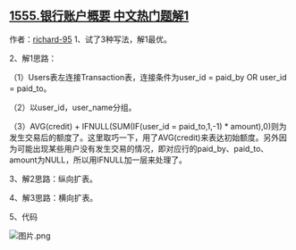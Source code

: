 ## [1555.银行账户概要 中文热门题解1](https://leetcode.cn/problems/bank-account-summary/solutions/100000/zong-xiang-kuo-biao-heng-xiang-kuo-biao-by-richard)

作者：[richard-95](https://leetcode.cn/u/richard-95)
1、试了3种写法，解1最优。
2、解1思路：
（1）Users表左连接Transaction表，连接条件为user_id = paid_by OR user_id = paid_to。
（2）以user_id，user_name分组。
（3）AVG(credit) + IFNULL(SUM(IF(user_id = paid_to,1,-1) * amount),0)则为发生交易后的额度了。这里取巧一下，用了AVG(credit)来表达初始额度。另外因为可能出现某些用户没有发生交易的情况，即对应行的paid_by、paid_to、amount为NULL，所以用IFNULL加一层来处理了。
3、解2思路：纵向扩表。
4、解3思路：横向扩表。
5、代码
![图片.png](https://pic.leetcode-cn.com/1598365352-SafXdp-%E5%9B%BE%E7%89%87.png)




